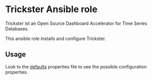 
# Trickster Ansible role

Trickster ist an Open Source Dashboard Accelerator for Time Series Databases.

This ansible role installs and configure Trickster.

## Usage

Look to the [defaults](defaults/main.yml) properties file to see the possible configuration properties.

